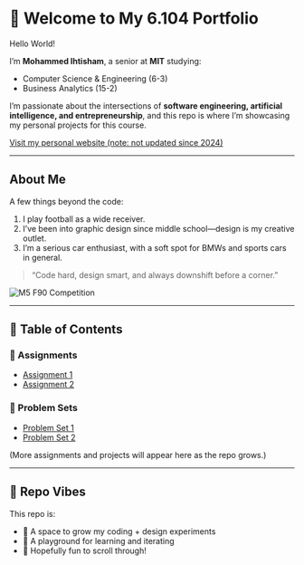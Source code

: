 # 🌟 Welcome to My 6.104 Portfolio

Hello World!

I’m **Mohammed Ihtisham**, a senior at **MIT** studying:  
- Computer Science & Engineering (6-3)  
- Business Analytics (15-2)  

I’m passionate about the intersections of **software engineering, artificial intelligence, and entrepreneurship**, and this repo is where I’m showcasing my personal projects for this course.  

[Visit my personal website (note: not updated since 2024)](https://mohammed-ihtisham.github.io/)  

---

## About Me  

A few things beyond the code:  

1. I play football as a wide receiver.  
2. I’ve been into graphic design since middle school—design is my creative outlet.  
3. I’m a serious car enthusiast, with a soft spot for BMWs and sports cars in general.  

> “Code hard, design smart, and always downshift before a corner.”  

![M5 F90 Competition](https://maxtondesign.com/hpeciai/bd99a881c65dc98fe4d597ddba066ac1/eng_pl_Rear-Splitter-BMW-M5-F90-8030_2.jpg)  

---

## 📂 Table of Contents  

### 📘 Assignments
- [Assignment 1](assignments/assignment1.md)
- [Assignment 2](assignments/assignment2.md)

### 📘 Problem Sets
- [Problem Set 1](psets/pset1.md)
- [Problem Set 2](psets/pset2.md)

(More assignments and projects will appear here as the repo grows.)  

---

## 🎯 Repo Vibes  

This repo is:  
- 🌱 A space to grow my coding + design experiments  
- 🔧 A playground for learning and iterating  
- 🎉 Hopefully fun to scroll through!  
